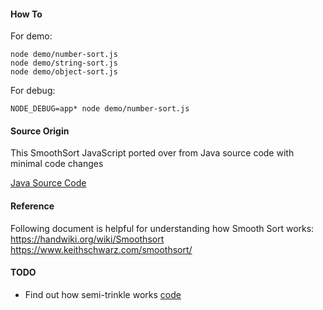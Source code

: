 #### How To
For demo:
```
node demo/number-sort.js
node demo/string-sort.js
node demo/object-sort.js
```

For debug:
```
NODE_DEBUG=app* node demo/number-sort.js
```

#### Source Origin
This SmoothSort JavaScript ported over from Java source code with minimal code changes

[Java Source Code](https://github.com/molgenis/systemsgenetics/blob/master/genetica-libraries/src/main/java/umcg/genetica/util/SmoothSort.java)

#### Reference
Following document is helpful for understanding how Smooth Sort works:
https://handwiki.org/wiki/Smoothsort
https://www.keithschwarz.com/smoothsort/

#### TODO
* Find out how semi-trinkle works [code](https://github.com/c2pig/smoothsort/blob/7b65424f33c8f3c2540b64a957e0c53040eb1c34/SmoothSort.js#L158)

